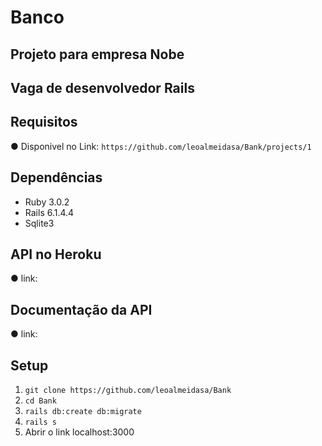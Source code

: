 # Banco

## Projeto para empresa Nobe 

## Vaga de desenvolvedor Rails

## Requisitos

● Disponivel no Link: `https://github.com/leoalmeidasa/Bank/projects/1`

## Dependências

- Ruby 3.0.2
- Rails 6.1.4.4
- Sqlite3

## API no Heroku
● link: 

## Documentação da API

● link: 

## Setup

1. `git clone https://github.com/leoalmeidasa/Bank`
2. `cd Bank`
3. `rails db:create db:migrate`
5. `rails s`
6. Abrir o link localhost:3000

